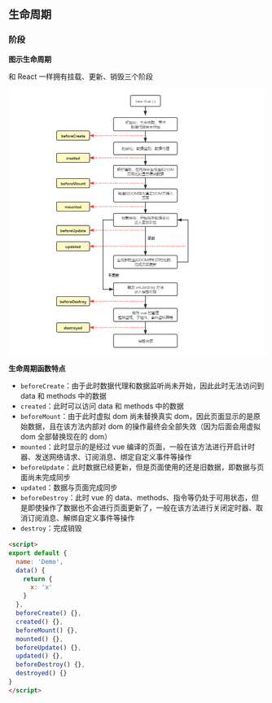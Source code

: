 ## 生命周期

### 阶段

**图示生命周期**

和 React 一样拥有挂载、更新、销毁三个阶段

![](https://raw.githubusercontent.com/magezee/images/main/life2.png)

**生命周期函数特点**

- `beforeCreate`：由于此时数据代理和数据监听尚未开始，因此此时无法访问到 data 和 methods 中的数据
- `created`：此时可以访问 data 和 methods 中的数据
- `beforeMount`：由于此时虚拟 dom 尚未替换真实 dom，因此页面显示的是原始数据，且在该方法内部对 dom 的操作最终会全部失效（因为后面会用虚拟 dom 全部替换现在的 dom）
- `mounted`：此时显示的是经过 vue 编译的页面，一般在该方法进行开启计时器、发送网络请求、订阅消息、绑定自定义事件等操作
- `beforeUpdate`：此时数据已经更新，但是页面使用的还是旧数据，即数据与页面尚未完成同步
- `updated`：数据与页面完成同步
- `beforeDestroy`：此时 vue 的 data、methods、指令等仍处于可用状态，但是即使操作了数据也不会进行页面更新了，一般在该方法进行关闭定时器、取消订阅消息、解绑自定义事件等操作
- `destroy`：完成销毁

```html
<script>
export default {
  name: 'Demo',
  data() {
    return {
      x: 'x'
    }
  },
  beforeCreate() {},
  created() {},
  beforeMount() {},
  mounted() {},
  beforeUpdate() {},
  updated() {},
  beforeDestroy() {},
  destroyed() {}
}
</script>
```


